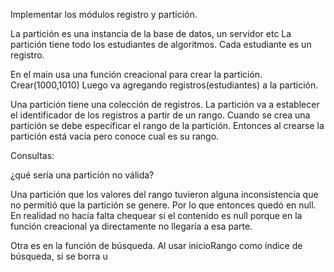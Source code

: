 Implementar los módulos registro y partición.

La partición es una instancia de la base de datos, un servidor etc
La partición tiene todo los estudiantes de algoritmos.
Cada estudiante es un registro.

En el main usa una función creacional para crear la partición.
 Crear(1000,1010)
Luego va agregando registros(estudiantes) a la partición.

Una partición tiene una colección de registros. La partición va a establecer el identificador de los registros 
a partir de un rango. Cuando se crea una partición se debe especificar el rango de la partición.
Entonces al crearse la partición está vacía pero conoce cual es su rango.


Consultas:

¿qué sería una partición no válida?

Una partición que los valores del rango tuvieron alguna inconsistencia que no permitió que la 
partición se genere. Por lo que entonces quedó en null. En realidad no hacía falta chequear
si el contenido es null porque en la función creacional ya directamente no llegaría a esa parte.

Otra es en la función de búsqueda.
Al usar inicioRango como índice de búsqueda, si se borra u
